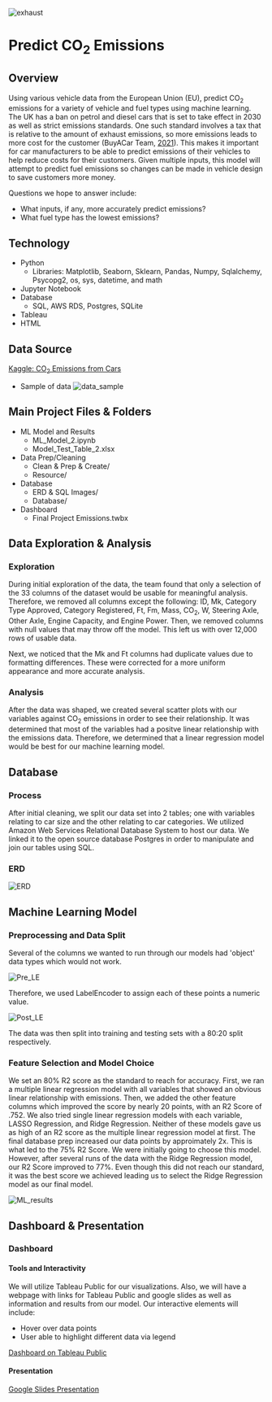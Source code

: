 ![exhaust](https://user-images.githubusercontent.com/59906657/168440871-7b8fec42-2e29-4c56-a69b-affa85a39ecf.png)

# Predict CO<sub>2</sub> Emissions
## Overview
Using various vehicle data from the European Union (EU), predict CO<sub>2</sub> emissions for a variety of vehicle and fuel types using machine learning. The UK has a ban on petrol and diesel cars that is set to take effect in 2030 as well as strict emissions standards.  One such standard involves a tax that is relative to the amount of exhaust emissions, so more emissions leads to more cost for the customer (BuyACar Team, [2021](https://www.buyacar.co.uk/cars/economical-cars/low-emission-cars/337/co2-emissions-and-gkm-meaning)).  This makes it important for car manufacturers to be able to predict emissions of their vehicles to help reduce costs for their customers.  Given multiple inputs, this model will attempt to predict fuel emissions so changes can be made in vehicle design to save customers more money.  

Questions we hope to answer include:  
* What inputs, if any, more accurately predict emissions?
* What fuel type has the lowest emissions?  

## Technology
* Python
  - Libraries: Matplotlib, Seaborn, Sklearn, Pandas, Numpy, Sqlalchemy, Psycopg2, os, sys, datetime, and math  
* Jupyter Notebook
* Database
  - SQL, AWS RDS, Postgres, SQLite 
* Tableau
* HTML

## Data Source
[Kaggle: CO<sub>2</sub> Emissions from Cars](https://www.kaggle.com/datasets/vivovinco/monitoring-of-co2-emissions-from-passenger-cars) 
* Sample of data
 ![data_sample](https://user-images.githubusercontent.com/59906657/171918147-7efa1942-09eb-46ab-b6da-a946034e8b17.PNG)

## Main Project Files & Folders
* ML Model and Results
  - ML_Model_2.ipynb
  - Model_Test_Table_2.xlsx
* Data Prep/Cleaning
  - Clean & Prep & Create/
  - Resource/
* Database 
  - ERD & SQL Images/
  - Database/
* Dashboard
  - Final Project Emissions.twbx

## Data Exploration & Analysis
### Exploration
During initial exploration of the data, the team found that only a selection of the 33 columns of the dataset would be usable for meaningful analysis. Therefore, we removed all columns except the following: ID, Mk, Category Type Approved, Category Registered, Ft, Fm, Mass, CO<sub>2</sub>, W, Steering Axle, Other Axle, Engine Capacity, and Engine Power. Then, we removed columns with null values that may throw off the model. This left us with over 12,000 rows of usable data.  

Next, we noticed that the Mk and Ft columns had duplicate values due to formatting differences. These were corrected for a more uniform appearance and more accurate analysis.  

### Analysis
After the data was shaped, we created several scatter plots with our variables against CO<sub>2</sub> emissions in order to see their relationship. It was determined that most of the variables had a positve linear relationship with the emissions data. Therefore, we determined that a linear regression model would be best for our machine learning model. 

## Database
### Process
After initial cleaning, we split our data set into 2 tables; one with variables relating to car size and the other relating to car categories. We utilized Amazon Web Services Relational Database System to host our data. We linked it to the open source database Postgres in order to manipulate and join our tables using SQL.

### ERD
![ERD](https://user-images.githubusercontent.com/59906657/172000289-c3630506-8323-48ad-9899-96760583fd29.PNG)

## Machine Learning Model  
### Preprocessing and Data Split  
Several of the columns we wanted to run through our models had 'object' data types which would not work.  

![Pre_LE](https://user-images.githubusercontent.com/59906657/171921124-9c1c98a1-64de-416f-86d8-d2019aa95a8b.PNG)

Therefore, we used LabelEncoder to assign each of these points a numeric value.  

![Post_LE](https://user-images.githubusercontent.com/59906657/171921169-613e073a-38b5-4585-8816-acf1360edae8.PNG)

The data was then split into training and testing sets with a 80:20 split respectively.

### Feature Selection and Model Choice
We set an 80% R2 score as the standard to reach for accuracy. First, we ran a multiple linear regression model with all variables that showed an obvious linear relationship with emissions. Then, we added the other feature columns which improved the score by nearly 20 points, with an R2 Score of .752. We also tried single linear regression models with each variable, LASSO Regression, and Ridge Regression. Neither of these models gave us as high of an R2 score as the multiple linear regression model at first. The final database prep increased our data points by approimately 2x. This is what led to the 75% R2 Score. We were initially going to choose this model. However, after several runs of the data with the Ridge Regression model, our R2 Score improved to 77%. Even though this did not reach our standard, it was the best score we achieved leading us to select the Ridge Regression model as our final model.  

![ML_results](https://user-images.githubusercontent.com/59906657/171920381-dda6e016-f6e1-493c-9a8a-145ab4a16cdd.PNG)


## Dashboard & Presentation
### Dashboard
#### Tools and Interactivity
We will utilize Tableau Public for our visualizations. Also, we will have a webpage with links for Tableau Public and google slides as well as information and results from our model. Our interactive elements will include:

* Hover over data points
* User able to highlight different data via legend  

[Dashboard on Tableau Public](https://public.tableau.com/app/profile/elliott.saxton/viz/FinalProjectEmissions_16537991811610/Dashboard1?publish=yes)

#### Presentation
[Google Slides Presentation](https://docs.google.com/presentation/d/1YBmfJ2yOlaomylhzkCNIPSoxClYus-hk2-i_hcmGUMo/edit?usp=sharing)
